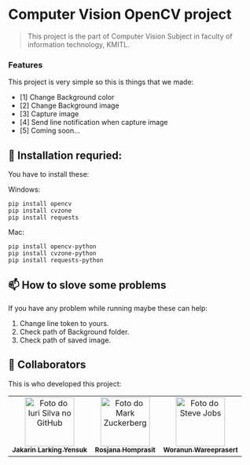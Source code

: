 # Computer Vision OpenCV project

<!---This project is the part of Computer Vision Subject in faculty of information technology, KMITL--->

> This project is the part of Computer Vision Subject in faculty of information technology, KMITL.

### Features
This project is very simple so this is things that we made:

- [1] Change Background color
- [2] Change Background image
- [3] Capture image
- [4] Send line notification when capture image
- [5] Coming soon...


## 🚀 Installation requried:

You have to install these:

Windows:
```
pip install opencv
pip install cvzone
pip install requests
```
Mac:
```
pip install opencv-python
pip install cvzone-python
pip install requests-python
```

## 📫 How to slove some problems
If you have any problem while running maybe these can help:

1. Change line token to yours.
2. Check path of Background folder.
3. Check path of saved image.


## 🤝 Collaborators

This is who developed this project:

<table>
  <tr>
    <td align="center">
      <a href="https://github.com/larkingz01">
        <img src="https://scontent.fbkk5-3.fna.fbcdn.net/v/t1.6435-9/196461751_1911170919051660_5980229829981814581_n.jpg?_nc_cat=105&ccb=1-5&_nc_sid=09cbfe&_nc_eui2=AeHw7KT6Df8hKiLZ1NjbtO2UoQAym5Xhey-hADKbleF7LwjoAo4J31XnuNoUuZWdTwjuNQgYKUv3be5vHOlGfOIv&_nc_ohc=l-6sflSDGyUAX_gE9BU&tn=Fg0pRutN-1QS4-57&_nc_ht=scontent.fbkk5-3.fna&oh=00_AT8Z5pTR4VXL5-co8zvLA0bV53GL89UcJQsGEaLv1KMEsA&oe=62723CE3" width="100px;" alt="Foto do Iuri Silva no GitHub"/><br>
        <sub>
          <b>Jakarin Larking Yensuk</b>
        </sub>
      </a>
    </td>
    <td align="center">
      <a href="https://github.com/64070145Rosjana">
        <img src="https://scontent.fbkk22-3.fna.fbcdn.net/v/t39.30808-6/269874086_3106655866248059_2366126768363700267_n.jpg?_nc_cat=111&ccb=1-5&_nc_sid=09cbfe&_nc_eui2=AeGHu1Akh-JfqtD2myl6HwgW2fACXmmfcdTZ8AJeaZ9x1BHIWBrXE5e47tmA9gUF0Gk3tjbdqnfq6K8BJolW6yQo&_nc_ohc=QzF9R6vc3BwAX-MmKvM&_nc_ht=scontent.fbkk22-3.fna&oh=00_AT9OEZw1PHNol3IMM-tGV_ZcsxyNB26rqo73puuULlX_eA&oe=6250C457" width="100px;" alt="Foto do Mark Zuckerberg"/><br>
        <sub>
          <b>Rosjana Homprasit </b>
        </sub>
      </a>
    </td>
    <td align="center">
      <a href="#">
        <img src="https://miro.medium.com/max/360/0*1SkS3mSorArvY9kS.jpg" width="100px;" alt="Foto do Steve Jobs"/><br>
        <sub>
          <b>Woranun Wareeprasert</b>
        </sub>
      </a>
    </td>
  </tr>
</table>
